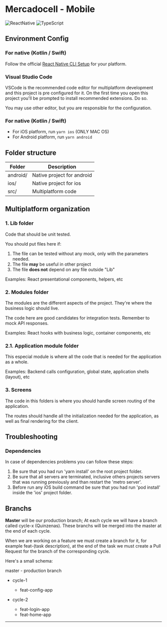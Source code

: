 # Mercadocell - Mobile

![ReactNative] ![TypeScript]

## Environment Config

### For native (Kotlin / Swift)

Follow the official [React Native CLI Setup][rn01] for your platform.

### Visual Studio Code

VSCode is the recommended code editor for multiplatform development and this project is pre
configured for it. On the first time you open this project you'll be prompted to install recommended
extensions. Do so.

You may use other editor, but you are responsible for the configuration.

### For native (Kotlin / Swift)

- For iOS platform, run `yarn ios` (ONLY MAC OS)
- For Android platform, run `yarn android`

## Folder structure

| Folder   | Description                |
| -------- | -------------------------- |
| android/ | Native project for android |
| ios/     | Native project for ios     |
| src/     | Multiplatform code         |

## Multiplatform organization

### 1. Lib folder

Code that should be unit tested.

You should put files here if:

1. The file can be tested without any mock, only with the parameters needed.
1. The file **may** be useful in other project
1. The file **does not** depend on any file outside "Lib"

Examples: React presentational components, helpers, etc

### 2. Modules folder

The modules are the different aspects of the project. They're where the business logic should live.

The code here are good candidates for integration tests. Remember to mock API responses.

Examples: React hooks with business logic, container components, etc

### 2.1. Application module folder

This especial module is where all the code that is needed for the application as a whole.

Examples: Backend calls configuration, global state, application shells (layout), etc

### 3. Screens

The code in this folders is where you should handle screen routing of the application.

The routes should handle all the initialization needed for the application, as well as final
rendering for the client.

## Troubleshooting

### Dependencies
In case of dependencies problems you can follow these steps:
1. Be sure that you had run 'yarn install' on the root project folder.
2. Be sure that all servers are terminated, inclusive others projects servers that was running previously and than restart the 'metro server'.
3. Before run any iOS build command be sure that you had run 'pod install' inside the 'ios' project folder.

## Branchs

**Master** will be our production branch;
At each cycle we will have a branch called cycle-x (Quinzenas). These branchs will be merged into the master at the end of each cycle.

When we are working on a feature we must create a branch for it, for example feat-(task description), at the end of the task we must create a Pull Request for the branch of the corresponding cycle.

Here's a small schema:

master - production branch
  - cycle-1
    - feat-config-app

  - cycle-2
    - feat-login-app
    - feat-home-app

---

[expo01]:
  https://play.google.com/store/apps/details?id=host.exp.exponent&hl=pt_BR&gl=US
  'Expo Client Android'
[rn01]: https://reactnative.dev/docs/environment-setup 'Setting up the development environment'
[reactnative]: https://img.shields.io/badge/ReactNative-0.63-61DAFB?logo=react
[typescript]: https://img.shields.io/badge/TypeScript-4.0-3178c6?logo=typescript
